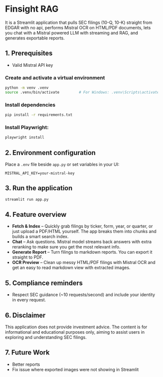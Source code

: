 # Finsight RAG

It is a Streamlit application that pulls SEC filings (10-Q, 10-K) straight from EDGAR with no api, performs Mistral OCR on HTML/PDF documents, lets you chat with a Mistral powered LLM with streaming and RAG, and generates exportable reports.


## 1. Prerequisites

- Valid Mistral API key

### Create and activate a virtual environment

```bash
python -m venv .venv
source .venv/bin/activate         # For Windows: .venv\Scripts\activate
```

### Install dependencies

```bash
pip install -r requirements.txt
```
### Install Playwright:

```bash
playwright install
```


## 2. Environment configuration

Place a `.env` file beside `app.py` or set variables in your UI:

```env
MISTRAL_API_KEY=your-mistral-key
```


## 3. Run the application

```bash
streamlit run app.py
```



## 4. Feature overview

- **Fetch & Index** – Quickly grab filings by ticker, form, year, or quarter, or just upload a PDF/HTML yourself. The app breaks them into chunks and builds a smart search index.
- **Chat** – Ask questions. Mistral model streams back answers with extra reranking to make sure you get the most relevant info.
- **Generate Report** – Turn filings to markdown reports. You can export it straight to PDF.
- **OCR Preview** – Clean up messy HTML/PDF filings with Mistral OCR and get an easy to read markdown view with extracted images.



## 5. Compliance reminders

- Respect SEC guidance (~10 requests/second) and include your identity in every request.



## 6. Disclaimer

This application does not provide investment advice. The content is for informational and educational purposes only, aiming to assist users in exploring and understanding SEC filings.


## 7. Future Work

 - Better reports
 - Fix issue where exported images were not showing in Streamlit



